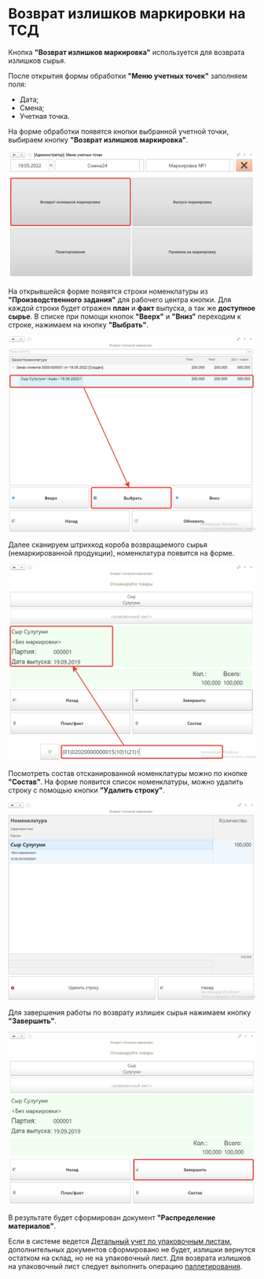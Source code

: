 # Возврат излишков маркировки на ТСД

Кнопка **"Возврат излишков маркировка"** используется для возврата излишков сырья.

После открытия формы обработки **"Меню учетных точек"** заполняем поля:

- Дата;
- Смена;
- Учетная точка.

На форме обработки появятся кнопки выбранной учетной точки, выбираем кнопку **"Возврат излишков маркировка"**.

![1](VozvratIzlishkov.assets/1.png)

На открывшейся форме появятся строки номенклатуры из **"Производственного задания"** для рабочего центра кнопки. Для каждой строки  будет отражен **план** и **факт** выпуска, а так же **доступное сырье**. В списке при помощи кнопок **"Вверх"** и **"Вниз"** переходим к строке, нажимаем на кнопку **"Выбрать"**.

![2](VozvratIzlishkov.assets/2.png)

Далее сканируем штрихкод короба возвращаемого сырья (немаркированной продукции), номенклатура появится на форме.

![3](VozvratIzlishkov.assets/3.png)

Посмотреть состав отсканированной номенклатуры можно по кнопке **"Состав"**. На форме появится список номенклатуры, можно удалить строку с помощью кнопки **"Удалить строку"**.

![4](VozvratIzlishkov.assets/4.png)

Для завершения работы по возврату излишек сырья нажимаем кнопку **"Завершить"**.

![5](VozvratIzlishkov.assets/5.png)

В результате будет сформирован документ **"Распределение материалов"**.

Если в системе ведется [Детальный учет по упаковочным листам](../../Warehouse/LocationOfContainers/LocationPackageLists.md), дополнительных документов сформировано не будет, излишки вернутся остатком на склад, но не на упаковочный лист. Для возврата излишков на упаковочный лист следует выполнить операцию [паллетирования](../../Warehouse/LocationOfContainers/NewPalletMaking.md).
